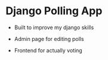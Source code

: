 # Django Polling App

- Built to improve my django skills

- Admin page for editing polls

- Frontend for actually voting
